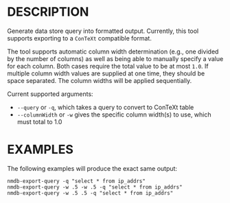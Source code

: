 DESCRIPTION
===========

Generate data store query into formatted output.  Currently, this tool supports
exporting to a `ConTeXt` compatible format.

The tool supports automatic column width determination (e.g., one divided by
the number of columns) as well as being able to manually specify a value for
each column.  Both cases require the total value to be at most `1.0`.  If
multiple column width values are supplied at one time, they should be space
separated.  The column widths will be applied sequentially.

Current supported arguments:
+ `--query` or `-q`, which takes a query to convert to ConTeXt table
+ `--columnWidth` or `-w` gives the specific column width(s) to use, which must total to 1.0


EXAMPLES
========

The following examples will produce the exact same output:

```
nmdb-export-query -q "select * from ip_addrs"
nmdb-export-query -w .5 -w .5 -q "select * from ip_addrs"
nmdb-export-query -w .5 .5 -q "select * from ip_addrs"
```

